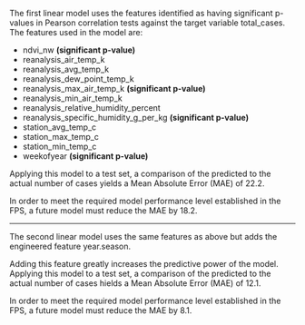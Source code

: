The first linear model uses the features identified as having significant p-values in Pearson correlation tests against the target variable total\_cases. The features used in the model are:

-   ndvi\_nw **(significant p-value)**
-   reanalysis\_air\_temp\_k
-   reanalysis\_avg\_temp\_k
-   reanalysis\_dew\_point\_temp\_k
-   reanalysis\_max\_air\_temp\_k **(significant p-value)**
-   reanalysis\_min\_air\_temp\_k
-   reanalysis\_relative\_humidity\_percent
-   reanalysis\_specific\_humidity\_g\_per\_kg **(significant p-value)**
-   station\_avg\_temp\_c
-   station\_max\_temp\_c
-   station\_min\_temp\_c
-   weekofyear **(significant p-value)**

Applying this model to a test set, a comparison of the predicted to the actual number of cases yields a Mean Absolute Error (MAE) of 22.2.

In order to meet the required model performance level established in the FPS, a future model must reduce the MAE by 18.2.

------------------------------------------------------------------------

The second linear model uses the same features as above but adds the engineered feature year.season.

Adding this feature greatly increases the predictive power of the model. Applying this model to a test set, a comparison of the predicted to the actual number of cases hields a Mean Absolute Error (MAE) of 12.1.

In order to meet the required model performance level established in the FPS, a future model must reduce the MAE by 8.1.
